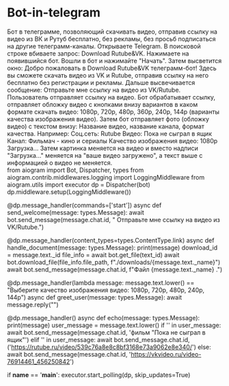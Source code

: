 # Bot-in-telegram
Бот в телеграмме, позволяющий скачивать видео, отправив ссылку на видео из ВК и Рутуб бесплатно, без рекламы, без просьб подписаться на другие телеграмм-каналы.
Открываете Telegram. В поисковой строке вбиваете запрос: Download Rutube&VK. Нажимаете на появившийся бот. Вошли в бот и нажимайте "Начать". Затем высветится окно: Добро пожаловать в Download Rutube&VK телеграмм-бот! Здесь вы сможете скачать видео из VK и Rutube, отправив ссылку на него бесплатно без регистрации и рекламы. Дальше высвечивается сообщение: Отправьте мне ссылку на видео из VK/Rutube. Пользователь отправляет ссылку на видео. Бот обрабатывает ссылку, отправляет обложку видео с кнопками внизу вариантов в каком формате скачать видео: 1080р, 720p, 480p, 360p, 240p, 144p (варианты качества изображения видео). Затем бот отправляет фото (обложку видео) с текстом внизу: Название видео, название канала, формат качества. 
Например:
Соц.сеть: Rutube
Видео: Пока не сыграл в ящик
Канал: Фильмач - кино и сериалы 
Качество изображения видео: 1080р 
Загрузка... 
Затем картинка меняется на видео и вместо надписи "Загрузка..." меняется на "ваше видео загружено", а текст выше с информацией о видео не меняется.  
from aiogram import Bot, Dispatcher, types
from aiogram.contrib.middlewares.logging import LoggingMiddleware
from aiogram.utils import executor
dp = Dispatcher(bot)
dp.middleware.setup(LoggingMiddleware())

@dp.message_handler(commands=['start'])
async def send_welcome(message: types.Message):
    await bot.send_message(message.chat.id, " Отправьте мне ссылку на видео из VK/Rutube.")

@dp.message_handler(content_types=types.ContentType.link)
async def handle_document(message: types.Message):
    print(message)
    download_id = message.text._id
    file_info = await bot.get_file(text_id)
    await bot.download_file(file_info.file_path, f"./downloads/{message.text._name}")
    await bot.send_message(message.chat.id, f"Файл {message.text._name} .")

@dp.message_handler(lambda message: message.text.lower() == "Выберите качество изображения видео: 1080p, 720p, 480p, 240p, 144p")
async def greet_user(message: types.Message):
    await message.reply("")

@dp.message_handler()
async def echo(message: types.Message):
    print(message)
    user_message = message.text.lower()
    if '' in user_message:
        await bot.send_message(message.chat.id, 'фильм "Пока не сыграл в ящик"')
    elif '' in user_message:
        await bot.send_message.chat.id, ('https://rutube.ru/video/539c76a8e8c8bf3168e73a9062e8e340/')
    else:
        await bot.send_message(message.chat.id, 'https://vkvideo.ru/video-76914461_456250842')

if __name__ == '__main__':
    executor.start_polling(dp, skip_updates=True)

